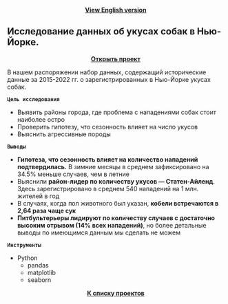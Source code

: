 <p align="center"><a href="https://github.com/lily-pogodina/Data-Analyst-Portfolio-En/tree/main/Dog_bites_analysys_en"><b>View English version</b></a></p>

## Исследование данных об укусах собак в Нью-Йорке.
<p align="center"><a href="https://github.com/lily-pogodina/Data-Analyst-Portfolio-Ru/blob/main/Dog_bites_analysys_ru/Dog_bites_analysys_ru.ipynb"><b>Открыть проект</b></a></p>

В нашем распоряжении набор данных, содержащий исторические данные за 2015-2022 гг. о зарегистрированных в Нью-Йорке укусах собак.

**`Цель исследования`**
* Выявить районы города, где проблема с нападениями собак стоит наиболее остро
* Проверить гипотезу, что сезонность влияет на число укусов
* Выяснить агрессивные породы

**`Выводы`**

* **Гипотеза, что сезонность влияет на количество нападений подтвердилась.** В зимние месяцы в среднем зафиксировано на 34.5% меньше случаев, чем в летние
* Выяснили **район-лидер по количеству укусов —  Статен-Айленд**. Здесь зарегистрировано в среднем 540 нападений на 1 млн. жителей в год
* В случаях, когда пол животного был указан, **кобели встречаются в 2,64 раза чаще сук**
* **Питбультерьеры лидируют по количеству случаев с достаточно высоким отрывом (14% всех нападений)**, но более детальные выводы по имеющимся данным мы сделать не можем

**`Инструменты`**

* Python
  * pandas
  * matplotlib 
  * seaborn


<p align="center"><a href="https://github.com/lily-pogodina/Data-Analyst-Portfolio-Ru"><b>К списку проектов</b></a></p>



